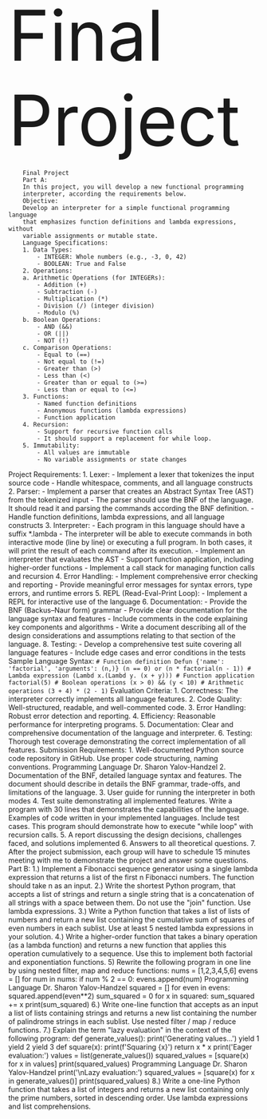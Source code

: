 
<span style="font-size:10em;">Final Project</span>




                                   
        Final Project
        Part A:
        In this project, you will develop a new functional programming
        interpreter, according the requirements below.
        Objective:
        Develop an interpreter for a simple functional programming language
        that emphasizes function definitions and lambda expressions, without
        variable assignments or mutable state.
        Language Specifications:
        1. Data Types:
            - INTEGER: Whole numbers (e.g., -3, 0, 42)
            - BOOLEAN: True and False
        2. Operations:
        a. Arithmetic Operations (for INTEGERs):
            - Addition (+)
            - Subtraction (-)
            - Multiplication (*)
            - Division (/) (integer division)
            - Modulo (%)
        b. Boolean Operations:
            - AND (&&)
            - OR (||)
            - NOT (!)
        c. Comparison Operations:
            - Equal to (==)
            - Not equal to (!=)
            - Greater than (>)
            - Less than (<)
            - Greater than or equal to (>=)
            - Less than or equal to (<=)
        3. Functions:
            - Named function definitions
            - Anonymous functions (lambda expressions)
            - Function application
        4. Recursion:
            - Support for recursive function calls
            - It should support a replacement for while loop.
        5. Immutability:
            - All values are immutable
            - No variable assignments or state changes
Project Requirements:
        1. Lexer:
            - Implement a lexer that tokenizes the input source code
            - Handle whitespace, comments, and all language constructs
        2. Parser:
            - Implement a parser that creates an Abstract Syntax Tree (AST) from the tokenized input
            - The parser should use the BNF of the language. It should read it and parsing the commands according the BNF definition.
            - Handle function definitions, lambda expressions, and all language constructs
        3. Interpreter:
            - Each program in this language should have a suffix *.lambda
            - The interpreter will be able to execute commands in both interactive mode (line by line) or executing a full program. In both cases, it will print the result of each command after its execution.
            - Implement an interpreter that evaluates the AST
            - Support function application, including higher-order functions
            - Implement a call stack for managing function calls and recursion
        4. Error Handling:
            - Implement comprehensive error checking and reporting
            - Provide meaningful error messages for syntax errors, type errors, and runtime errors
        5. REPL (Read-Eval-Print Loop):
            - Implement a REPL for interactive use of the language
        6. Documentation:
            - Provide the BNF (Backus–Naur form) grammar
            - Provide clear documentation for the language syntax and features
            - Include comments in the code explaining key components and algorithms
            - Write a document describing all of the design considerations and assumptions relating to that section of the language.
        8. Testing:
            - Develop a comprehensive test suite covering all language features
            - Include edge cases and error conditions in the tests
        Sample Language Syntax:
        ```
        # Function definition
        Defun {'name': 'factorial', 'arguments': (n,)}
        (n == 0) or (n * factorial(n - 1))
        # Lambda expression
        (Lambd x.(Lambd y. (x + y)))
        # Function application
        factorial(5)
        # Boolean operations
        (x > 0) && (y < 10)
        # Arithmetic operations
        (3 + 4) * (2 - 1)
        ```
        Evaluation Criteria:
        1. Correctness: The interpreter correctly implements all language
        features.
        2. Code Quality: Well-structured, readable, and well-commented code.
        3. Error Handling: Robust error detection and reporting.
        4. Efficiency: Reasonable performance for interpreting programs.
        5. Documentation: Clear and comprehensive documentation of the
        language and interpreter.
        6. Testing: Thorough test coverage demonstrating the correct
        implementation of all features.
        Submission Requirements:
        1. Well-documented Python source code repository in GitHub. Use proper
        code structuring, naming conventions.
        Programming Language
        Dr. Sharon Yalov-Handzel
        2. Documentation of the BNF, detailed language syntax and features. The
        document should describe in details the BNF grammar, trade-offs, and
        limitations of the language.
        3. User guide for running the interpreter in both modes
        4. Test suite demonstrating all implemented features. Write a program
        with 30 lines that demonstrates the capabilities of the language.
        Examples of code written in your implemented languages. Include test
        cases. This program should demonstrate how to execute "while loop"
        with recursion calls.
        5. A report discussing the design decisions, challenges faced, and
        solutions implemented
        6. Answers to all theoretical questions.
        7. After the project submission, each group will have to schedule 15
        minutes meeting with me to demonstrate the project and answer some
        questions.
        Part B:
        1.) Implement a Fibonacci sequence generator using a single lambda expression that
        returns a list of the first n Fibonacci numbers. The function should take n as an input.
        2.) Write the shortest Python program, that accepts a list of strings and return a
        single string that is a concatenation of all strings with a space between them. Do not
        use the "join" function. Use lambda expressions.
        3.) Write a Python function that takes a list of lists of numbers and return a new list
        containing the cumulative sum of squares of even numbers in each sublist. Use at
        least 5 nested lambda expressions in your solution.
        4.) Write a higher-order function that takes a binary operation (as a lambda function)
        and returns a new function that applies this operation cumulatively to a sequence.
        Use this to implement both factorial and exponentiation functions.
        5) Rewrite the following program in one line by using nested filter, map and reduce
        functions:
        nums = [1,2,3,4,5,6]
        evens = []
        for num in nums:
        if num % 2 == 0:
        evens.append(num)
        Programming Language
        Dr. Sharon Yalov-Handzel
        squared = []
        for even in evens:
        squared.append(even**2)
        sum_squared = 0
        for x in squared:
        sum_squared += x
        print(sum_squared)
        6.) Write one-line function that accepts as an input a list of lists containing strings
        and returns a new list containing the number of palindrome strings in each sublist.
        Use nested filter / map / reduce functions.
        7.) Explain the term "lazy evaluation" in the context of the following program:
        def generate_values():
        print('Generating values...')
        yield 1
        yield 2
        yield 3
        def square(x):
        print(f'Squaring {x}')
        return x * x
        print('Eager evaluation:')
        values = list(generate_values())
        squared_values = [square(x) for x in values]
        print(squared_values)
        Programming Language
        Dr. Sharon Yalov-Handzel
        print('\nLazy evaluation:')
        squared_values = [square(x) for x in generate_values()]
        print(squared_values)
        8.) Write a one-line Python function that takes a list of integers and returns a new list
        containing only the prime numbers, sorted in descending order. Use lambda
        expressions and list comprehensions.
